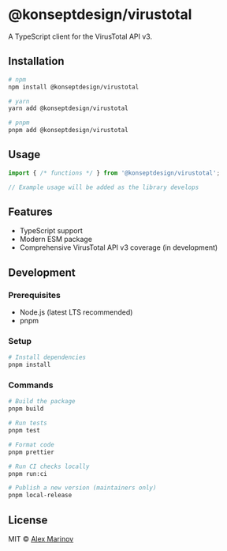 # @konseptdesign/virustotal

A TypeScript client for the VirusTotal API v3.

## Installation

```bash
# npm
npm install @konseptdesign/virustotal

# yarn
yarn add @konseptdesign/virustotal

# pnpm
pnpm add @konseptdesign/virustotal
```

## Usage

```typescript
import { /* functions */ } from '@konseptdesign/virustotal';

// Example usage will be added as the library develops
```

## Features

- TypeScript support
- Modern ESM package
- Comprehensive VirusTotal API v3 coverage (in development)

## Development

### Prerequisites

- Node.js (latest LTS recommended)
- pnpm

### Setup

```bash
# Install dependencies
pnpm install
```

### Commands

```bash
# Build the package
pnpm build

# Run tests
pnpm test

# Format code
pnpm prettier

# Run CI checks locally
pnpm run:ci

# Publish a new version (maintainers only)
pnpm local-release
```

## License

MIT © [Alex Marinov](https://konsept.design)
